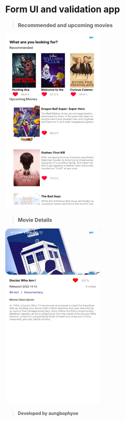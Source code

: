 # Form UI and validation app

> ### Recommended and upcoming movies 
<img src="./ss/movie_1.jpg" width="300" height="550">
<br>

> ### Movie Details
<img src="./ss/movie_2.jpg" width="300" height="550">
<br>


> #### Developed by aungbophyoe